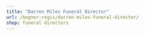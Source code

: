 ```yaml
---
title: "Darren Miles Funeral Director"
url: /bognor-regis/darren-miles-funeral-director/
shop: funeral directors
---
```


